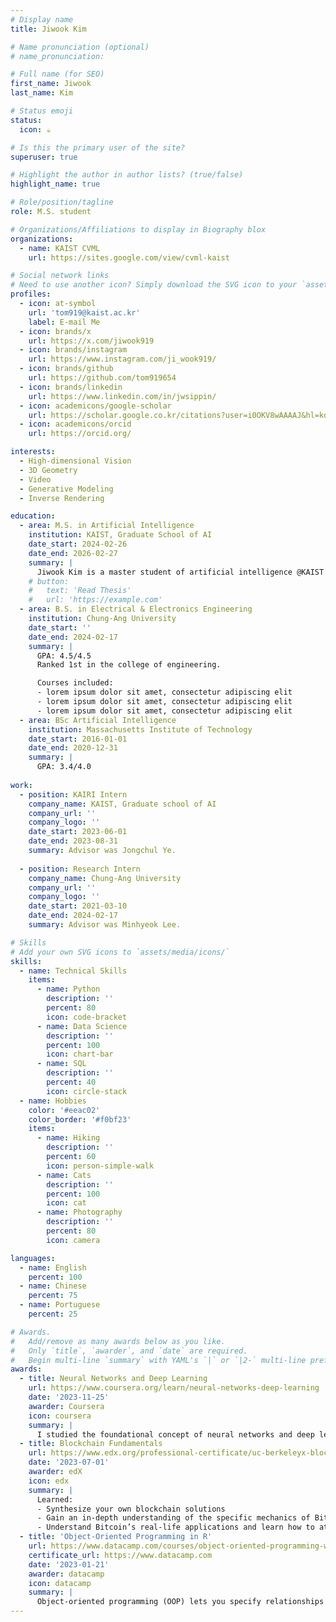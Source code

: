 ```yaml
---
# Display name
title: Jiwook Kim

# Name pronunciation (optional)
# name_pronunciation: 

# Full name (for SEO)
first_name: Jiwook
last_name: Kim

# Status emoji
status:
  icon: ☕️

# Is this the primary user of the site?
superuser: true

# Highlight the author in author lists? (true/false)
highlight_name: true

# Role/position/tagline
role: M.S. student

# Organizations/Affiliations to display in Biography blox
organizations:
  - name: KAIST CVML
    url: https://sites.google.com/view/cvml-kaist

# Social network links
# Need to use another icon? Simply download the SVG icon to your `assets/media/icons/` folder.
profiles:
  - icon: at-symbol
    url: 'tom919@kaist.ac.kr'
    label: E-mail Me
  - icon: brands/x
    url: https://x.com/jiwook919
  - icon: brands/instagram
    url: https://www.instagram.com/ji_wook919/
  - icon: brands/github
    url: https://github.com/tom919654
  - icon: brands/linkedin
    url: https://www.linkedin.com/in/jwsippin/
  - icon: academicons/google-scholar
    url: https://scholar.google.co.kr/citations?user=i0OKV8wAAAAJ&hl=ko
  - icon: academicons/orcid
    url: https://orcid.org/

interests:
  - High-dimensional Vision
  - 3D Geometry
  - Video
  - Generative Modeling
  - Inverse Rendering

education:
  - area: M.S. in Artificial Intelligence
    institution: KAIST, Graduate School of AI
    date_start: 2024-02-26
    date_end: 2026-02-27
    summary: |
      Jiwook Kim is a master student of artificial intelligence @KAIST Computer Vision and Machine Learning Lab. His research interests include various inverse problems. His recent research topics are 3D inverse rendering and diffusion models.
    # button:
    #   text: 'Read Thesis'
    #   url: 'https://example.com'
  - area: B.S. in Electrical & Electronics Engineering
    institution: Chung-Ang University
    date_start: ''
    date_end: 2024-02-17
    summary: |
      GPA: 4.5/4.5
      Ranked 1st in the college of engineering.

      Courses included:
      - lorem ipsum dolor sit amet, consectetur adipiscing elit
      - lorem ipsum dolor sit amet, consectetur adipiscing elit
      - lorem ipsum dolor sit amet, consectetur adipiscing elit
  - area: BSc Artificial Intelligence
    institution: Massachusetts Institute of Technology
    date_start: 2016-01-01
    date_end: 2020-12-31
    summary: |
      GPA: 3.4/4.0
    
work:
  - position: KAIRI Intern
    company_name: KAIST, Graduate school of AI
    company_url: ''
    company_logo: ''
    date_start: 2023-06-01
    date_end: 2023-08-31
    summary: Advisor was Jongchul Ye.
    
  - position: Research Intern
    company_name: Chung-Ang University
    company_url: ''
    company_logo: ''
    date_start: 2021-03-10
    date_end: 2024-02-17
    summary: Advisor was Minhyeok Lee.

# Skills
# Add your own SVG icons to `assets/media/icons/`
skills:
  - name: Technical Skills
    items:
      - name: Python
        description: ''
        percent: 80
        icon: code-bracket
      - name: Data Science
        description: ''
        percent: 100
        icon: chart-bar
      - name: SQL
        description: ''
        percent: 40
        icon: circle-stack
  - name: Hobbies
    color: '#eeac02'
    color_border: '#f0bf23'
    items:
      - name: Hiking
        description: ''
        percent: 60
        icon: person-simple-walk
      - name: Cats
        description: ''
        percent: 100
        icon: cat
      - name: Photography
        description: ''
        percent: 80
        icon: camera

languages:
  - name: English
    percent: 100
  - name: Chinese
    percent: 75
  - name: Portuguese
    percent: 25

# Awards.
#   Add/remove as many awards below as you like.
#   Only `title`, `awarder`, and `date` are required.
#   Begin multi-line `summary` with YAML's `|` or `|2-` multi-line prefix and indent 2 spaces below.
awards:
  - title: Neural Networks and Deep Learning
    url: https://www.coursera.org/learn/neural-networks-deep-learning
    date: '2023-11-25'
    awarder: Coursera
    icon: coursera
    summary: |
      I studied the foundational concept of neural networks and deep learning. By the end, I was familiar with the significant technological trends driving the rise of deep learning; build, train, and apply fully connected deep neural networks; implement efficient (vectorized) neural networks; identify key parameters in a neural network’s architecture; and apply deep learning to your own applications.
  - title: Blockchain Fundamentals
    url: https://www.edx.org/professional-certificate/uc-berkeleyx-blockchain-fundamentals
    date: '2023-07-01'
    awarder: edX
    icon: edx
    summary: |
      Learned:
      - Synthesize your own blockchain solutions
      - Gain an in-depth understanding of the specific mechanics of Bitcoin
      - Understand Bitcoin’s real-life applications and learn how to attack and destroy Bitcoin, Ethereum, smart contracts and Dapps, and alternatives to Bitcoin’s Proof-of-Work consensus algorithm
  - title: 'Object-Oriented Programming in R'
    url: https://www.datacamp.com/courses/object-oriented-programming-with-s3-and-r6-in-r
    certificate_url: https://www.datacamp.com
    date: '2023-01-21'
    awarder: datacamp
    icon: datacamp
    summary: |
      Object-oriented programming (OOP) lets you specify relationships between functions and the objects that they can act on, helping you manage complexity in your code. This is an intermediate level course, providing an introduction to OOP, using the S3 and R6 systems. S3 is a great day-to-day R programming tool that simplifies some of the functions that you write. R6 is especially useful for industry-specific analyses, working with web APIs, and building GUIs.
---
```

